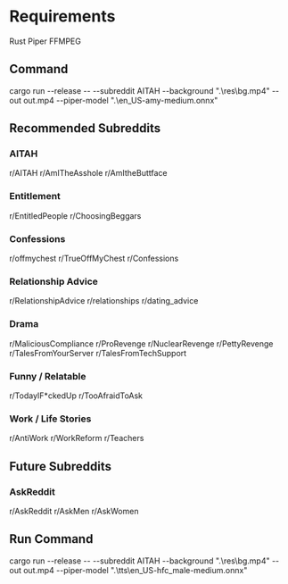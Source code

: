 # Requirements

Rust
Piper
FFMPEG

## Command

cargo run --release -- --subreddit AITAH --background ".\res\bg.mp4" --out out.mp4 --piper-model ".\en_US-amy-medium.onnx"

## Recommended Subreddits

### AITAH

r/AITAH
r/AmITheAsshole
r/AmItheButtface

### Entitlement

r/EntitledPeople
r/ChoosingBeggars

### Confessions

r/offmychest
r/TrueOffMyChest
r/Confessions

### Relationship Advice

r/RelationshipAdvice
r/relationships
r/dating_advice

### Drama

r/MaliciousCompliance
r/ProRevenge
r/NuclearRevenge
r/PettyRevenge
r/TalesFromYourServer
r/TalesFromTechSupport

### Funny / Relatable

r/TodayIF*ckedUp
r/TooAfraidToAsk

### Work / Life Stories

r/AntiWork
r/WorkReform
r/Teachers

## Future Subreddits

### AskReddit

r/AskReddit
r/AskMen
r/AskWomen

## Run Command

cargo run --release -- --subreddit AITAH --background ".\res\bg.mp4" --out out.mp4 --piper-model ".\tts\en_US-hfc_male-medium.onnx"
